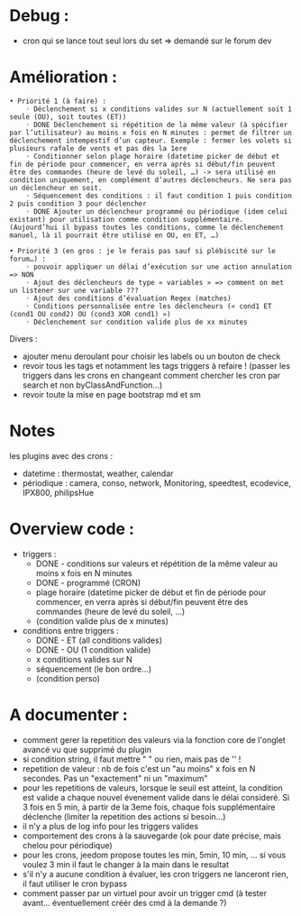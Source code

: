 # Debug :
  - cron qui se lance tout seul lors du set => demandé sur le forum dev

# Amélioration :

    • Priorité 1 (à faire) :
        ◦ Déclenchement si x conditions valides sur N (actuellement soit 1 seule (OU), soit toutes (ET))
        ◦ DONE Déclenchement si répétition de la même valeur (à spécifier par l’utilisateur) au moins x fois en N minutes : permet de filtrer un déclenchement intempestif d’un capteur. Exemple : fermer les volets si plusieurs rafale de vents et pas dès la 1ere
        ◦ Conditionner selon plage horaire (datetime picker de début et fin de période pour commencer, en verra après si début/fin peuvent être des commandes (heure de levé du soleil, …) -> sera utilisé en condition uniquement, en complément d’autres déclencheurs. Ne sera pas un déclencheur en soit.
        ◦ Séquencement des conditions : il faut condition 1 puis condition 2 puis condition 3 pour déclencher
        ◦ DONE Ajouter un déclencheur programmé ou périodique (idem celui existant) pour utilisation comme condition supplémentaire. (Aujourd’hui il bypass toutes les conditions, comme le déclenchement manuel, là il pourrait être utilisé en OU, en ET, …)

    • Priorité 3 (en gros : je le ferais pas sauf si plébiscité sur le forum…) :
        ◦ pouvoir appliquer un délai d’exécution sur une action annulation => NON
        ◦ Ajout des déclencheurs de type « variables » => comment on met un listener sur une variable ???
        ◦ Ajout des conditions d’évaluation Regex (matches)
        ◦ Conditions personnalisée entre les déclencheurs (« cond1 ET (cond1 OU cond2) OU (cond3 XOR cond1) »)
        ◦ Déclenchement sur condition valide plus de xx minutes

Divers :
  * ajouter menu deroulant pour choisir les labels ou un bouton de check
  * revoir tous les tags et notamment les tags triggers à refaire ! (passer les triggers dans les crons en changeant comment chercher les cron par search et non byClassAndFunction...)
  * revoir toute la mise en page bootstrap md et sm

# Notes
les plugins avec des crons :
- datetime : thermostat, weather, calendar
- périodique : camera, conso, network, Monitoring, speedtest, ecodevice, IPX800, philipsHue


# Overview code :
* triggers :
  * DONE - conditions sur valeurs et répétition de la même valeur au moins x fois en N minutes
  * DONE - programmé (CRON)
  * plage horaire (datetime picker de début et fin de période pour commencer, en verra après si début/fin peuvent être des commandes (heure de levé du soleil, …)
  * (condition valide plus de x minutes)
* conditions entre triggers :
  * DONE - ET (all conditions valides)
  * DONE - OU (1 condition valide)
  * x conditions valides sur N
  * séquencement (le bon ordre...)
  * (condition perso)

# A documenter :
* comment gerer la repetition des valeurs via la fonction core de l'onglet avancé vu que supprimé du plugin
* si condition string, il faut mettre " " ou rien, mais pas de '' !
* repetition de valeur : nb de fois c'est un "au moins" x fois en N secondes. Pas un "exactement" ni un "maximum"
* pour les repetitions de valeurs, lorsque le seuil est atteint, la condition est valide a chaque nouvel évenement valide dans le délai consideré. Si 3 fois en 5 min, à partir de la 3eme fois, chaque fois supplémentaire déclenche (limiter la repetition des actions si besoin...)
* il n'y a plus de log info pour les triggers valides
* comportement des crons à la sauvegarde (ok pour date précise, mais chelou pour périodique)
* pour les crons, jeedom propose toutes les min, 5min, 10 min, ... si vous voulez 3 min il faut le changer à la main dans le resultat
* s'il n'y a aucune condition à évaluer, les cron triggers ne lanceront rien, il faut utiliser le cron bypass
* comment passer par un virtuel pour avoir un trigger cmd (à tester avant... éventuellement créér des cmd à la demande ?)
